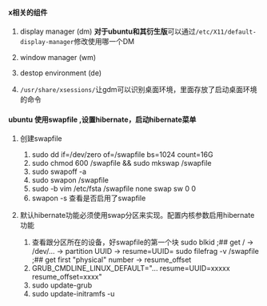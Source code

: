#### x相关的组件

1. display manager   \(dm\)
   **对于ubuntu和其衍生版**可以通过`/etc/X11/default-display-manager`修改使用哪一个DM
2. window manager   \(wm\)
3. destop environment    \(de\)

4. `/usr/share/xsessions/`让gdm可以识别桌面环境，里面存放了启动桌面环境的命令




#### ubuntu 使用swapfile ,设置hibernate，启动hibernate菜单

1. 创建swapfile
   1. sudo dd if=/dev/zero of=/swapfile bs=1024 count=16G
   2. sudo chmod 600 /swapfile && sudo mkswap /swapfile
   3. sudo swapoff -a
   4. sudo swapon /swapfile
   5. sudo -b vim /etc/fsta
      /swapfile   none   swap   sw   0   0
   6. swapon -s 查看是否启用了swapfile

2. 默认hibernate功能必须使用swap分区来实现。配置内核参数启用hibernate功能 
   1. 查看跟分区所在的设备，好swapfile的第一个块
   sudo blkid    ;## get / -> /dev/... -> partition UUID -> resume=UUID=
   sudo filefrag -v /swapfile	;## get first "physical" number -> resume_offset
   1. GRUB_CMDLINE_LINUX_DEFAULT="... resume=UUID=xxxxx resume_offset=xxxx"
   2. sudo update-grub
   3. sudo update-initramfs -u
   
   

